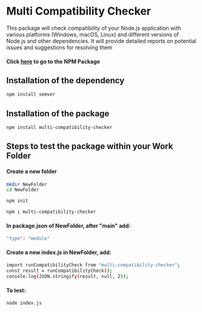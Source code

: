 # Multi Compatibility Checker
This package will check compatibility of your Node.js application with various platforms (Windows, macOS, Linux) and different versions of Node.js and other dependencies. It will provide detailed reports on potential issues and suggestions for resolving them

#### Click [here](https://www.npmjs.com/package/multi-compatibility-checker) to go to the NPM Package 

## Installation of the dependency
```bash
npm install semver
```
## Installation of the package
```bash
npm install multi-compatibility-checker
```
## Steps to test the package within your Work Folder
#### Create a new folder
```bash 
mkdir NewFolder
cd NewFolder
```
```bash
npm init
```
```bash
npm i multi-compatibility-checker
```
#### In package.json of NewFolder, after "main" add:
```bash
"type": "module"
```
#### Create a new index.js in NewFolder, add:
```bash
import runCompatibilityCheck from "multi-compatibility-checker";
const result = runCompatibilityCheck();
console.log(JSON.stringify(result, null, 2));
```
#### To test:
```bash
node index.js
```
